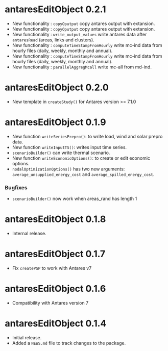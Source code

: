 # antaresEditObject 0.2.1

* New functionality : `copyOputput` copy antares output with extansion.
* New functionality : `copyOputput` copy antares output with extansion.
* New functionality : `write_output_values` write antares data after `antaresRead` (areas, links and clusters).
* New functionality : `computeTimeStampFromHourly` write mc-ind data from hourly files (daily, weekly, monthly and annual).
* New functionality : `computeTimeStampFromHourly` write mc-ind data from hourly files (daily, weekly, monthly and annual).
* New functionality : `parallelAggregMcall` write mc-all from md-ind. 


# antaresEditObject 0.2.0

* New template in `createStudy()` for Antares version >= 7.1.0



# antaresEditObject 0.1.9

* New function `writeSeriesPrepro()`: to write load, wind and solar prepro data.
* New function `writeInputTS()`: writes input time series.
* `scenarioBuilder()` can write thermal scenario.
* New function `writeEconomicOptions()`: to create or edit economic options.
* `nodalOptimizationOptions()` has two new arguments: `average_unsupplied_energy_cost` and `average_spilled_energy_cost`.


### Bugfixes

* `scenarioBuilder()` now work when areas_rand has length 1



# antaresEditObject 0.1.8

* Internal release.


# antaresEditObject 0.1.7

* Fix `createPSP` to work with Antares v7



# antaresEditObject 0.1.6

* Compatibility with Antares version 7


# antaresEditObject 0.1.4

* Initial release.
* Added a `NEWS.md` file to track changes to the package.
